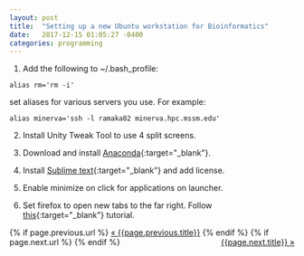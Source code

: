 ```yaml
---
layout: post
title:  "Setting up a new Ubuntu workstation for Bioinformatics"
date:   2017-12-15 01:05:27 -0400
categories: programming
---
```

1. Add the following to ~/.bash_profile:

`alias rm='rm -i'`

set aliases for various servers you use. For example:

`alias minerva='ssh -l ramaka02 minerva.hpc.mssm.edu'`

2. Install Unity Tweak Tool to use 4 split screens.

3. Download and install [Anaconda](https://www.anaconda.com/download/#linux){:target="_blank"}.

4. Install [Sublime text](https://www.sublimetext.com/){:target="_blank"} and add license.

5. Enable minimize on click for applications on launcher. 

6. Set firefox to open new tabs to the far right. Follow [this](https://support.mozilla.org/en-US/questions/971529){:target="_blank"} tutorial.

<div class="Previous-next">
  {% if page.previous.url %}
    <a class="previous" href="{{page.previous.url}}">&laquo; {{page.previous.title}}</a>
  {% endif %}
  {% if page.next.url %}
    <a class="next" style="float:right" href="{{page.next.url}}">{{page.next.title}} &raquo;</a>
  {% endif %}
</div>
